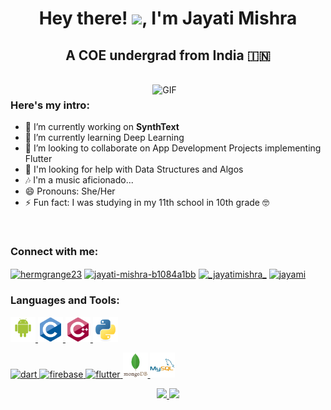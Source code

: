 <link rel="stylesheet" type="text/css" media="all" href="styles.css" />

<h1 align="center">Hey there! <img src="https://raw.githubusercontent.com/MartinHeinz/MartinHeinz/master/wave.gif" width="30px">, I'm Jayati Mishra </h1>
<h2 align="center" class="noborder">A COE undergrad from India 🇮🇳</h2>
<br>
  <img align="right" alt="GIF" src=https://media.giphy.com/media/LMcB8XospGZO8UQq87/giphy.gif width="45%" style="margin:0 50px;"> 


<h3>Here's my intro:</h3>

- 🔭 I’m currently working on <a href=https://github.com/ankush-me/SynthText></a> **SynthText**
- 🌱 I’m currently learning Deep Learning
- 👯 I’m looking to collaborate on App Development Projects implementing Flutter 
- 🤝 I'm looking for help with Data Structures and Algos
- 🎶 I'm a music aficionado...
- 😄 Pronouns: She/Her 
- ⚡ Fun fact: I was studying in my 11th school in 10th grade 🤓 

<br>


<h3 align="left">Connect with me:</h3>
<p align="left">
<a href="https://twitter.com/hermgrange23" target="blank"><img align="center" src="https://raw.githubusercontent.com/rahuldkjain/github-profile-readme-generator/master/src/images/icons/Social/twitter.svg" alt="hermgrange23" height="30" width="40" /></a>
<a href="https://linkedin.com/in/jayati-mishra-b1084a1bb" target="blank"><img align="center" src="https://raw.githubusercontent.com/rahuldkjain/github-profile-readme-generator/master/src/images/icons/Social/linked-in-alt.svg" alt="jayati-mishra-b1084a1bb" height="30" width="40" /></a>
<a href="https://instagram.com/_jayatimishra_" target="blank"><img align="center" src="https://raw.githubusercontent.com/rahuldkjain/github-profile-readme-generator/master/src/images/icons/Social/instagram.svg" alt="_jayatimishra_" height="30" width="40" /></a>
<a href="https://www.codechef.com/users/jayami" target="blank"><img align="center" src="https://cdn.jsdelivr.net/npm/simple-icons@3.1.0/icons/codechef.svg" alt="jayami" height="30" width="40" /></a>
</p>

<h3 align="left">Languages and Tools:</h3>
<p align="left"> <a href="https://developer.android.com" target="_blank"> <img src="https://raw.githubusercontent.com/devicons/devicon/master/icons/android/android-original-wordmark.svg" alt="android" width="40" height="40"/> </a><a href="https://www.cprogramming.com/" target="_blank"> <img src="https://raw.githubusercontent.com/devicons/devicon/master/icons/c/c-original.svg" alt="c" width="40" height="40"/> </a><a href="https://www.w3schools.com/cpp/" target="_blank"> <img src="https://raw.githubusercontent.com/devicons/devicon/master/icons/cplusplus/cplusplus-original.svg" alt="cplusplus" width="40" height="40"/> </a><a href="https://www.python.org" target="_blank"> <img src="https://raw.githubusercontent.com/devicons/devicon/master/icons/python/python-original.svg" alt="python" width="40" height="40"/> </a></p><a href="https://dart.dev" target="_blank"> <img src="https://www.vectorlogo.zone/logos/dartlang/dartlang-icon.svg" alt="dart" width="40" height="40"/> </a><a href="https://firebase.google.com/" target="_blank"> <img src="https://www.vectorlogo.zone/logos/firebase/firebase-icon.svg" alt="firebase" width="40" height="40"/> </a><a href="https://flutter.dev" target="_blank"> <img src="https://www.vectorlogo.zone/logos/flutterio/flutterio-icon.svg" alt="flutter" width="40" height="40"/> </a><a href="https://www.mongodb.com/" target="_blank"> <img src="https://raw.githubusercontent.com/devicons/devicon/master/icons/mongodb/mongodb-original-wordmark.svg" alt="mongodb" width="40" height="40"/> </a><a href="https://www.mysql.com/" target="_blank"> <img src="https://raw.githubusercontent.com/devicons/devicon/master/icons/mysql/mysql-original-wordmark.svg" alt="mysql" width="40" height="40"/> </a> 

<p align="center">
<a href="https://github.com/jayatimishra">
<img width="49%" src="https://github-readme-stats.vercel.app/api/top-langs/?username=jayatimishra&layout=compact&theme=radical&hide_border=true&hide_title=true" />

<img width="44%" src="https://github-readme-streak-stats.herokuapp.com/?user=jayatimishra&theme=radical&hide_border=true&include_all_commits=true&hide_title=true" />
  
</a>
</p>
